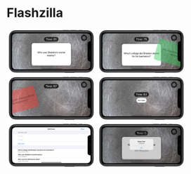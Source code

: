 # Flashzilla
<p align = "centre"><img src = "Assets/Simulator Screen Shot - iPhone 11 - 2021-02-12 at 22.08.15_iphone12black_landscape.png" width = "40%" height = "40%">
<img src = "Assets/Simulator Screen Shot - iPhone 11 - 2021-02-12 at 22.08.22_iphone12black_landscape.png" width = "40%" height = "40%">

<img src = "Assets/Simulator Screen Shot - iPhone 11 - 2021-02-12 at 22.08.30_iphone12black_landscape.png" width = "40%" height = "40%">
<img src = "Assets/Simulator Screen Shot - iPhone 11 - 2021-02-12 at 22.08.36_iphone12black_landscape.png" width = "40%" height = "40%">

<img src = "Assets/Simulator Screen Shot - iPhone 11 - 2021-02-12 at 22.08.46_iphone12black_landscape.png" width = "40%" height = "40%">
<img src = "Assets/Simulator Screen Shot - iPhone 11 - 2021-02-12 at 22.17.34_iphone12black_landscape.png" width = "40%" height = "40%">
</p>
